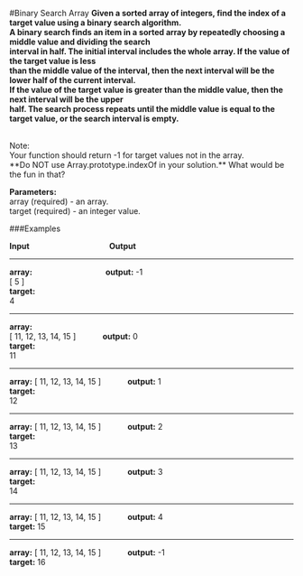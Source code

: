 #Binary Search Array
**Given a sorted array of integers, find the index of a target value using a binary search algorithm.
<br />
A binary search finds an item in a sorted array by repeatedly choosing a middle value and dividing the search 
<br />
interval in half. The initial interval includes the whole array. If the value of the target value is less 
<br />
than the middle value of the interval, then the next interval will be the lower half of the current interval.
<br />
 If the value of the target value is greater than the middle value, then the next interval will be the upper
<br />
  half. The search process repeats until the middle value is equal to the target value, or the search interval is empty.**

<br />
Note:
<br />
Your function should return -1 for target values not in the array. 
<br />
**Do NOT use Array.prototype.indexOf in your solution.** What would be the fun in that?
<br />



**Parameters:**
<br />
array (required) - an array.
<br />
target (required) - an integer value.
<br />

###Examples

**Input**&nbsp;&nbsp;&nbsp;&nbsp;&nbsp;&nbsp;&nbsp;&nbsp;&nbsp;&nbsp;&nbsp;&nbsp;&nbsp;&nbsp;&nbsp;&nbsp;&nbsp;&nbsp;&nbsp;&nbsp;&nbsp;&nbsp;&nbsp;&nbsp;&nbsp;&nbsp;&nbsp;&nbsp;&nbsp;&nbsp;&nbsp;&nbsp;&nbsp;&nbsp;&nbsp;&nbsp;**Output**
________
**array:** &nbsp;&nbsp;&nbsp;&nbsp;&nbsp;&nbsp;&nbsp;&nbsp;&nbsp;&nbsp;&nbsp;&nbsp;&nbsp;&nbsp;&nbsp;&nbsp;&nbsp;&nbsp;&nbsp;&nbsp;&nbsp;&nbsp;&nbsp;&nbsp;&nbsp;&nbsp;&nbsp;&nbsp;&nbsp;&nbsp;&nbsp;
**output:**
-1
<br />
[ 5 ]
<br />
**target:**
<br />
4	
_____________
**array:**
<br />
[ 11, 12, 13, 14, 15 ]&nbsp;&nbsp;&nbsp;&nbsp;&nbsp;&nbsp;&nbsp;&nbsp;&nbsp;&nbsp;&nbsp;&nbsp;**output:**
0
<br />
**target:**
<br />
11	
________________
**array:**
[ 11, 12, 13, 14, 15 ]&nbsp;&nbsp;&nbsp;&nbsp;&nbsp;&nbsp;&nbsp;&nbsp;&nbsp;&nbsp;&nbsp;&nbsp;**output:**
1
<br />
**target:**
<br />
12	
___________
**array:**
[ 11, 12, 13, 14, 15 ]&nbsp;&nbsp;&nbsp;&nbsp;&nbsp;&nbsp;&nbsp;&nbsp;&nbsp;&nbsp;&nbsp;&nbsp;**output:**
2
<br />
**target:**
<br />
13	
___________
**array:**
[ 11, 12, 13, 14, 15 ]&nbsp;&nbsp;&nbsp;&nbsp;&nbsp;&nbsp;&nbsp;&nbsp;&nbsp;&nbsp;&nbsp;&nbsp;**output:**
3
<br />
**target:**
<br />
14	
___________
**array:**
[ 11, 12, 13, 14, 15 ]&nbsp;&nbsp;&nbsp;&nbsp;&nbsp;&nbsp;&nbsp;&nbsp;&nbsp;&nbsp;&nbsp;&nbsp;**output:**
4
<br />
**target:**
15	
_____________
**array:**
[ 11, 12, 13, 14, 15 ]&nbsp;&nbsp;&nbsp;&nbsp;&nbsp;&nbsp;&nbsp;&nbsp;&nbsp;&nbsp;&nbsp;&nbsp;**output:**
-1
<br />
**target:**
16	


